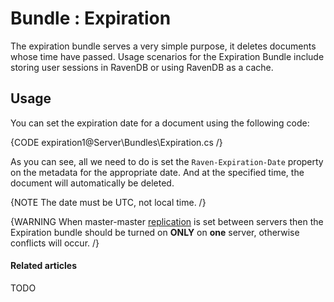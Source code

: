 # Bundle : Expiration

The expiration bundle serves a very simple purpose, it deletes documents whose time have passed. Usage scenarios for the Expiration Bundle include storing user sessions in RavenDB or using RavenDB as a cache.

## Usage
You can set the expiration date for a document using the following code:

{CODE expiration1@Server\Bundles\Expiration.cs /}

As you can see, all we need to do is set the `Raven-Expiration-Date` property on the metadata for the appropriate date. And at the specified time, the document will automatically be deleted.

{NOTE The date must be UTC, not local time. /}

{WARNING When master-master [replication](../../scaling-out/replication) is set between servers then the Expiration bundle should be turned on **ONLY** on **one** server, otherwise conflicts will occur. /}

#### Related articles

TODO